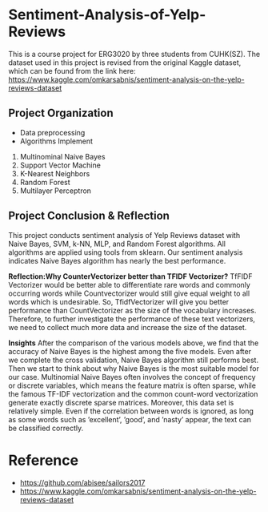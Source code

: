 # Sentiment-Analysis-of-Yelp-Reviews
This is a course project for ERG3020 by three students from CUHK(SZ). The dataset used in this project is revised from the original Kaggle dataset, which can be found from the link here: https://www.kaggle.com/omkarsabnis/sentiment-analysis-on-the-yelp-reviews-dataset

## Project Organization
* Data preprocessing
* Algorithms Implement
1. Multinominal Naive Bayes
2. Support Vector Machine
3. K-Nearest Neighbors
4. Random Forest
5. Multilayer Perceptron

## Project Conclusion & Reflection
This project conducts sentiment analysis of Yelp Reviews dataset with Naive Bayes, SVM, k-NN, MLP, and Random Forest algorithms. All algorithms are applied using tools from sklearn. Our sentiment analysis indicates Naive Bayes algorithm has nearly the best performance.

**Reflection:Why CounterVectorizer better than TFIDF Vectorizer?**
TfFIDF Vectorizer would be better able to differentiate rare words and commonly occurring words while Countvectorizer would still give equal weight to all words which is undesirable. So, TfidfVectorizer will give you better performance than CountVectorizer as the size of the vocabulary increases.
Therefore, to further investigate the performance of these text vectorizers, we need to collect much more data and increase the size of the dataset.

**Insights**
After the comparison of the various models above, we find that the accuracy of Naive Bayes is the highest among the five models. Even after we complete the cross validation, Naive Bayes algorithm still performs best. Then we start to think about why Naive Bayes is the most suitable model for our case.
Multinomial Naive Bayes often involves the concept of frequency or discrete variables, which means the feature matrix is often sparse, while the famous TF-IDF vectorization and the common count-word vectorization generate exactly discrete sparse matrices. Moreover, this data set is relatively simple. Even if the correlation between words is ignored, as long as some words such as ’excellent’, ’good’, and ’nasty’ appear, the text can be classified correctly.

# Reference
* https://github.com/abisee/sailors2017
* https://www.kaggle.com/omkarsabnis/sentiment-analysis-on-the-yelp-reviews-dataset
